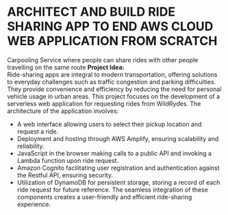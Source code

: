 # ARCHITECT AND BUILD RIDE SHARING APP TO END AWS CLOUD WEB APPLICATION FROM SCRATCH

Carpooling Service where people can share rides with other people travelling on the same route
**Project Idea:**<br>
Ride-sharing apps are integral to modern transportation, offering solutions to everyday challenges such as traffic congestion and parking difficulties.
They provide convenience and efficiency by reducing the need for personal vehicle usage in urban areas.
This project focuses on the development of a serverless web application for requesting rides from WildRydes.
The architecture of the application involves:
  - A web interface allowing users to select their pickup location and request a ride.
  - Deployment and hosting through AWS Amplify, ensuring scalability and reliability.
  - JavaScript in the browser making calls to a public API and invoking a Lambda function upon ride request.
  - Amazon Cognito facilitating user registration and authentication against the Restful API, ensuring security.
  - Utilization of DynamoDB for persistent storage, storing a record of each ride request for future reference.
The seamless integration of these components creates a user-friendly and efficient ride-sharing experience.
